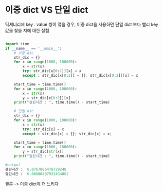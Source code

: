 # 이중 dict VS 단일 dict

딕셔너리에 key : value 쌍이 많을 경우, 이중 dict을 사용하면 단일 dict 보다 빨리 key값을 찾을 지에 대한 실험
```python

import time
if __name__ == '__main__':
    # 이중 dic
    str_dic = {}
    for x in range(1000, 100000):
        x = str(x)
        try: str_dic[x[0:2]][x] = x
        except : str_dic[x[0:2]] = {}; str_dic[x[0:2]][x] = x

    start_time = time.time()
    for x in range(1000, 100000):
        x = str(x)
        y = str_dic[x[0:2]][x]
    print("걸린시간 : ", time.time() - start_time)

    # 단일 dic
    str_dic = {}
    for x in range(1000, 100000):
        x = str(x)
        try: str_dic[x] = x
        except : str_dic[x] = {}; str_dic[x] = x;

    start_time = time.time()
    for x in range(1000, 100000):
        y = str_dic[str(x)]
    print("걸린시간 : ", time.time() - start_time)

```

```python
#output
걸린시간 :  0.0767066478729248
걸린시간 :  0.06880497932434082
```
결론 -> 이중 dict이 더 느리다
